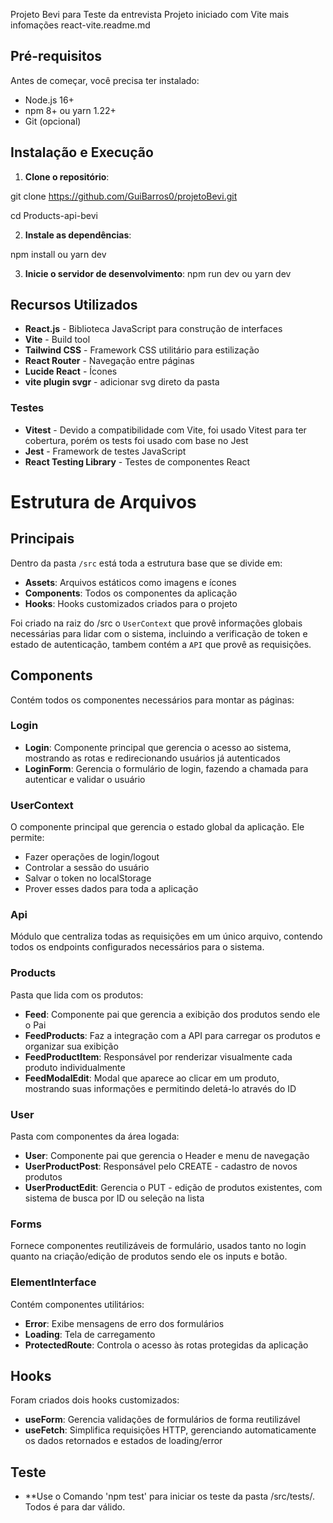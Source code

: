 Projeto Bevi para Teste da entrevista
Projeto iniciado com Vite mais infomações react-vite.readme.md

## Pré-requisitos

Antes de começar, você precisa ter instalado:

- Node.js 16+
- npm 8+ ou yarn 1.22+
- Git (opcional)

## Instalação e Execução

1. **Clone o repositório**:

git clone https://github.com/GuiBarros0/projetoBevi.git

cd Products-api-bevi

2. **Instale as dependências**:

npm install ou yarn dev

3. **Inicie o servidor de desenvolvimento**:
npm run dev ou yarn dev

##  Recursos Utilizados
- **React.js** - Biblioteca JavaScript para construção de interfaces
- **Vite** - Build tool
- **Tailwind CSS** - Framework CSS utilitário para estilização
- **React Router** - Navegação entre páginas
- **Lucide React** - Ícones
- **vite plugin svgr** - adicionar svg direto da pasta

### Testes
- **Vitest** - Devido a compatibilidade com Vite, foi usado Vitest para ter cobertura, porém os tests foi usado com base no Jest
- **Jest** - Framework de testes JavaScript
- **React Testing Library** - Testes de componentes React

# Estrutura de Arquivos

## Principais
Dentro da pasta `/src` está toda a estrutura base que se divide em:

- **Assets**: Arquivos estáticos como imagens e ícones
- **Components**: Todos os componentes da aplicação  
- **Hooks**: Hooks customizados criados para o projeto

Foi criado na raiz do /src o `UserContext` que provê informações globais necessárias para lidar com o sistema, incluindo a verificação de token e estado de autenticação, tambem contém a `API` que provê as requisições.

## Components
Contém todos os componentes necessários para montar as páginas:

### Login
- **Login**: Componente principal que gerencia o acesso ao sistema, mostrando as rotas e redirecionando usuários já autenticados
- **LoginForm**: Gerencia o formulário de login, fazendo a chamada para autenticar e validar o usuário

### UserContext
O componente principal que gerencia o estado global da aplicação. Ele permite:
- Fazer operações de login/logout
- Controlar a sessão do usuário
- Salvar o token no localStorage
- Prover esses dados para toda a aplicação

### Api
Módulo que centraliza todas as requisições em um único arquivo, contendo todos os endpoints configurados necessários para o sistema.

### Products
Pasta que lida com os produtos:

- **Feed**: Componente pai que gerencia a exibição dos produtos sendo ele o Pai
- **FeedProducts**: Faz a integração com a API para carregar os produtos e organizar sua exibição
- **FeedProductItem**: Responsável por renderizar visualmente cada produto individualmente
- **FeedModalEdit**: Modal que aparece ao clicar em um produto, mostrando suas informações e permitindo deletá-lo através do ID

### User
Pasta com componentes da área logada:

- **User**: Componente pai que gerencia o Header e menu de navegação
- **UserProductPost**: Responsável pelo CREATE - cadastro de novos produtos
- **UserProductEdit**: Gerencia o PUT - edição de produtos existentes, com sistema de busca por ID ou seleção na lista

### Forms
Fornece componentes reutilizáveis de formulário, usados tanto no login quanto na criação/edição de produtos sendo ele os inputs e botão.

### ElementInterface
Contém componentes utilitários:

- **Error**: Exibe mensagens de erro dos formulários
- **Loading**: Tela de carregamento
- **ProtectedRoute**: Controla o acesso às rotas protegidas da aplicação

## Hooks
Foram criados dois hooks customizados:

- **useForm**: Gerencia validações de formulários de forma reutilizável
- **useFetch**: Simplifica requisições HTTP, gerenciando automaticamente os dados retornados e estados de loading/error

## Teste
- **Use o Comando 'npm test' para iniciar os teste da pasta /src/tests/. Todos é para dar válido.

